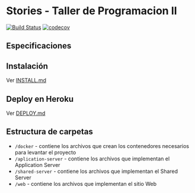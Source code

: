 # Stories - Taller de Programacion II


[![Build Status](https://travis-ci.org/juanmzaragoza/tp-taller2.svg?branch=master)](https://travis-ci.org/juanmzaragoza/tp-taller2.svg?branch=master)
[![codecov](https://codecov.io/gh/juanmzaragoza/tp-taller2/branch/master/graph/badge.svg)](https://codecov.io/gh/juanmzaragoza/tp-taller2)

## Especificaciones

## Instalación

Ver [INSTALL.md](INSTALL.md)

## Deploy en Heroku

Ver [DEPLOY.md](DEPLOY.md)

## Estructura de carpetas

* `/docker` - contiene los archivos que crean los contenedores necesarios para levantar el proyecto
* `/aplication-server` - contiene los archivos que implementan el Application Server
* `/shared-server` - contiene los archivos que implementan el Shared Server
* `/web` - contiene los archivos que implementan el sitio Web